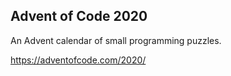 ## Advent of Code 2020
An Advent calendar of small programming puzzles.

https://adventofcode.com/2020/
